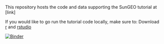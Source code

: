 This repository hosts the code and data supporting the SunGEO tutorial at [link]

If you would like to go run the tutorial code locally, make sure to:
  Download [r]([https://www.r-project.org/]) and [rstudio](https://posit.co/download/rstudio-desktop/)

[![Binder](https://mybinder.org/badge_logo.svg)](https://mybinder.org/v2/gh/rpiatt/SunGEO_tutorial/HEAD)
